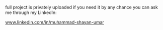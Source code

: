full project is privately uploaded if you need it by any chance you can ask me through my LinkedIn: 

www.linkedin.com/in/muhammad-shayan-umar 
